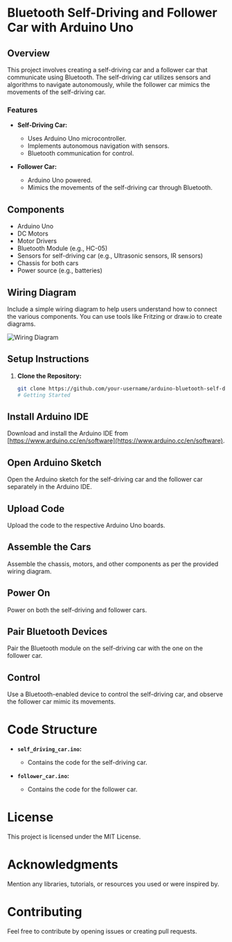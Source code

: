 # Bluetooth Self-Driving and Follower Car with Arduino Uno

## Overview

This project involves creating a self-driving car and a follower car that communicate using Bluetooth. The self-driving car utilizes sensors and algorithms to navigate autonomously, while the follower car mimics the movements of the self-driving car.

### Features

- **Self-Driving Car:**
  - Uses Arduino Uno microcontroller.
  - Implements autonomous navigation with sensors.
  - Bluetooth communication for control.

- **Follower Car:**
  - Arduino Uno powered.
  - Mimics the movements of the self-driving car through Bluetooth.

## Components

- Arduino Uno
- DC Motors
- Motor Drivers
- Bluetooth Module (e.g., HC-05)
- Sensors for self-driving car (e.g., Ultrasonic sensors, IR sensors)
- Chassis for both cars
- Power source (e.g., batteries)

## Wiring Diagram

Include a simple wiring diagram to help users understand how to connect the various components. You can use tools like Fritzing or draw.io to create diagrams.

![Wiring Diagram](link-to-your-image.png)

## Setup Instructions

1. **Clone the Repository:**
   ```bash
   git clone https://github.com/your-username/arduino-bluetooth-self-driving-car.git
   # Getting Started

## Install Arduino IDE

Download and install the Arduino IDE from [https://www.arduino.cc/en/software](https://www.arduino.cc/en/software).

## Open Arduino Sketch

Open the Arduino sketch for the self-driving car and the follower car separately in the Arduino IDE.

## Upload Code

Upload the code to the respective Arduino Uno boards.

## Assemble the Cars

Assemble the chassis, motors, and other components as per the provided wiring diagram.

## Power On

Power on both the self-driving and follower cars.

## Pair Bluetooth Devices

Pair the Bluetooth module on the self-driving car with the one on the follower car.

## Control

Use a Bluetooth-enabled device to control the self-driving car, and observe the follower car mimic its movements.

# Code Structure

- **`self_driving_car.ino`:**
  - Contains the code for the self-driving car.
  
- **`follower_car.ino`:**
  - Contains the code for the follower car.

# License

This project is licensed under the MIT License.

# Acknowledgments

Mention any libraries, tutorials, or resources you used or were inspired by.

# Contributing

Feel free to contribute by opening issues or creating pull requests.

